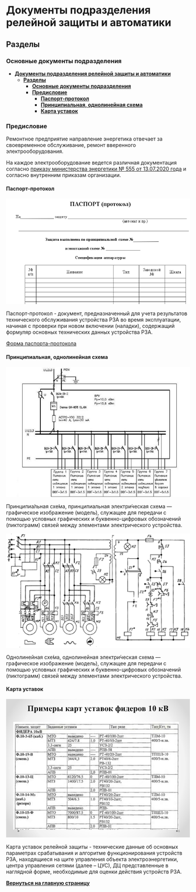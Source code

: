 # **Документы подразделения релейной защиты и автоматики**

## **Разделы**

### **Основные документы подразделения**

- [**Документы подразделения релейной защиты и автоматики**](#документы-подразделения-релейной-защиты-и-автоматики)
  - [**Разделы**](#разделы)
    - [**Основные документы подразделения**](#основные-документы-подразделения)
    - [**Предисловие**](#предисловие)
      - [**Паспорт-протокол**](#паспорт-протокол)
      - [**Принципиальная, однолинейная схема**](#принципиальная-однолинейная-схема)
      - [**Карта уставок**](#карта-уставок)


### **Предисловие**

Ремонтное предприятие направление энергетика отвечает за своевременное обслуживание, ремонт вверенного электрооборудования.

На каждое электрооборудование ведется различная документация согласно [приказу министерства энергетики № 555 от 13.07.2020 года](orders/Приказ%20минэнерго%20от%2013%20июля%202020%20Г.%20N%20555.pdf) и согласно внутренним приказам организации.

#### **Паспорт-протокол**

![скрин паспорта-протокола](images/formProtocol.png)

Паспорт-протокол - документ, предназначенный для учета результатов технического обслуживания устройства РЗА во время эксплуатации, начиная с проверки при новом включении (наладки), содержащий формуляр основных технических данных устройства РЗА.

[Форма паспорта-протокола](forms/Паспорт%20протокол.docx)

#### **Принципиальная, однолинейная схема**

![скрин однолинейная схема](images/odn_scheme.jpg)

Принципиа́льная схе́ма, принципиальная электри́ческая схема — графическое изображение (модель), служащее для передачи с помощью условных графических и буквенно-цифровых обозначений (пиктограмм) связей между элементами электрического устройства. 

![скрин принципиальная схема](images/prinsiple_scheme.bmp)

Однолинейная схе́ма, однолинейная электри́ческая схема — графическое изображение (модель), служащее для передачи с помощью условных графических и буквенно-цифровых обозначений (пиктограмм) связей между элементами электрического устройства. 

#### **Карта уставок**

![карта уставок](images/carta.jpg)

Карта уставок релейной защиты - технические данные об основных параметрах срабатывания и алгоритме функционирования устройств РЗА, находящиеся на щите управления объекта электроэнергетики, центра управления сетями (далее – ЦУС), ДЦ представленные в наглядной форме, необходимые для оценки действия устройств РЗА.

[**Вернуться на главную страницу**](../..//README.md)